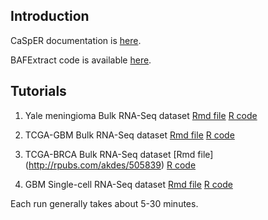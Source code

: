 Introduction
----------

CaSpER documentation is [here](http://rpubs.com/akdess/472217).
 
BAFExtract code is available [here](https://github.com/akdess/BAFExtract).

Tutorials
----------

1. Yale meningioma Bulk RNA-Seq dataset [Rmd file](http://rpubs.com/akdes/505840) 
[R code](https://github.com/akdess/CaSpER/blob/master/demo/meningioma.R)

2. TCGA-GBM Bulk RNA-Seq dataset [Rmd file](http://rpubs.com/akdes/505837) 
[R code](https://github.com/akdess/CaSpER/blob/master/demo/tcga_GBM.R)

3. TCGA-BRCA Bulk RNA-Seq dataset [Rmd file] (http://rpubs.com/akdes/505839) 
[R code](https://github.com/akdess/CaSpER/blob/master/demo/tcga_BRCA.R)

4. GBM Single-cell RNA-Seq dataset [Rmd file](http://rpubs.com/akdes/505838)
[R code](https://github.com/akdess/CaSpER/blob/master/demo/sCellGBM.R)

Each run generally takes about 5-30 minutes. 

